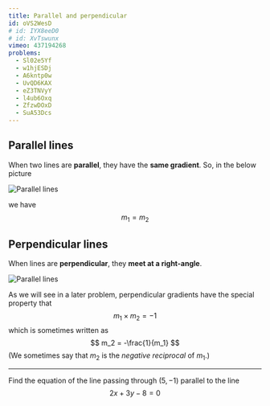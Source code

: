 ```yaml
---
title: Parallel and perpendicular
id: oVS2WesD
# id: IYX8eeD0
# id: XvTswunx
vimeo: 437194268
problems:
  - Sl02e5Yf
  - w1hjESDj
  - A6kntp0w
  - UvQD6KAX
  - eZ3TNVyY
  - l4ub6Oxq
  - ZfzwDOxD
  - SuA53Dcs
---
```


## Parallel lines

When two lines are **parallel**, they have the **same gradient**. So, in the below picture

![Parallel lines](/img/learn/geom-11.svg)

we have
$$
m_1 = m_2
$$

## Perpendicular lines

When lines are **perpendicular**, they **meet at a right-angle**.

![Parallel lines](/img/learn/geom-12.svg)

As we will see in a later problem, perpendicular gradients have the special property that
$$
m_1 \times m_2 = -1
$$
which is sometimes written as
$$
m_2 = -\frac{1}{m_1}
$$
(We sometimes say that $m_2$ is the *negative reciprocal* of $m_1$.)

---

Find the equation of the line passing through $(5, -1)$ parallel to the line
$$
2x + 3y - 8 = 0
$$
